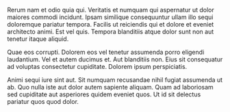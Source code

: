 Rerum nam et odio quia qui. Veritatis et numquam qui aspernatur ut dolor maiores commodi incidunt. Ipsam similique consequuntur ullam illo sequi doloremque pariatur tempora. Facilis ut reiciendis qui et dolore et eveniet architecto animi. Est vel quis. Tempora blanditiis atque dolor sunt non aut tenetur itaque aliquid.
 Quae eos corrupti. Dolorem eos vel tenetur assumenda porro eligendi laudantium. Vel et autem ducimus et. Aut blanditiis non. Eius sit consequatur ad voluptas consectetur cupiditate. Dolorem ipsum perspiciatis.
 Animi sequi iure sint aut. Sit numquam recusandae nihil fugiat assumenda ut ab. Quo nulla iste aut dolor autem sapiente aliquam. Quam ad laboriosam sed cupiditate aut asperiores quidem eveniet quos. Ut id sit delectus pariatur quos quod dolor.